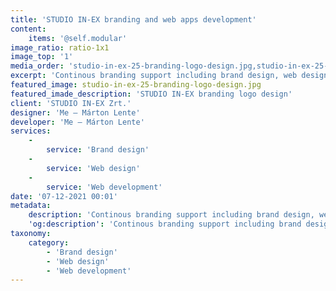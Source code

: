 ```yaml
---
title: 'STUDIO IN-EX branding and web apps development'
content:
    items: '@self.modular'
image_ratio: ratio-1x1
image_top: '1'
media_order: 'studio-in-ex-25-branding-logo-design.jpg,studio-in-ex-25-branding-mockup-magazine.jpg,studio-in-ex-branding-mockup-posters-2022-2023.jpg'
excerpt: 'Continous branding support including brand design, web design and web app development for STUDIO IN-EX Zrt., a market-leading architecture and engineering company in Budapest, Hungary.'
featured_image: studio-in-ex-25-branding-logo-design.jpg
featured_imade_description: 'STUDIO IN-EX branding logo design'
client: 'STUDIO IN-EX Zrt.'
designer: 'Me – Márton Lente'
developer: 'Me – Márton Lente'
services:
    -
        service: 'Brand design'
    -
        service: 'Web design'
    -
        service: 'Web development'
date: '07-12-2021 00:01'
metadata:
    description: 'Continous branding support including brand design, web design and web app development for STUDIO IN-EX Zrt., a market-leading architecture and engineering company in Budapest, Hungary.'
    'og:description': 'Continous branding support including brand design, web design and web app development for STUDIO IN-EX Zrt., a market-leading architecture and engineering company in Budapest, Hungary.'
taxonomy:
    category:
        - 'Brand design'
        - 'Web design'
        - 'Web development'
---
```


